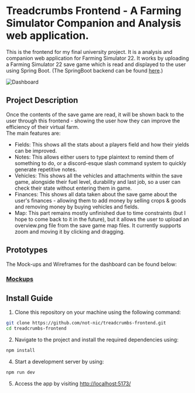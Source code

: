 
# Treadcrumbs Frontend - A Farming Simulator Companion and Analysis web application.
This is the frontend for my final university project. It is a analysis and companion web application for Farming Simulator 22. 
It works by uploading a Farming Simulator 22 save game which is read and displayed to the user using Spring Boot. (The SpringBoot backend can be found [here](https://github.com/not-nic/treadcrumbs).)

![Dashboard](https://i.imgur.com/2Ljt9oD.png)
## Project Description
Once the contents of the save game are read, it will be shown back to the user through this frontend - showing the user how they can improve the efficiency of their virtual farm.\
The main features are:
- Fields: This shows all the stats about a players field and how their yields can be improved.
- Notes: This allows either users to type plaintext to remind them of something to do, or a discord-esque slash command system to quickly generate repetitive notes.
- Vehicles: This shows all the vehicles and attachments within the save game, alongside their fuel level, durability and last job, so a user can check their state without entering them in game.
- Finances: This shows all data taken about the save game about the user's finances - allowing them to add money by selling crops & goods and removing money by buying vehicles and fields.
- Map: This part remains mostly unfinished due to time constraints (but I hope to come back to it in the future), but it allows the user to upload an overview.png file from the save game map files. It currently supports zoom and moving it by clicking and dragging.
## Prototypes
The Mock-ups and Wireframes for the dashboard can be found below:
### [Mockups](https://www.figma.com/file/EOn8PPY4cgGB29cBBp3XdK/Mockups?type=design&node-id=168%3A315&mode=design&t=Uzp93VEuUC2rzx5p-1)
## Install Guide
1. Clone this repository on your machine using the following command:
```bash
git clone https://github.com/not-nic/treadcrumbs-frontend.git
cd treadcrumbs-frontend
```
2. Navigate to the project and install the required dependencies using:
```bash
npm install
```
4. Start a development server by using:
```bash
npm run dev
```
5. Access the app by visiting [http://localhost:5173/](http://localhost:5173/)


